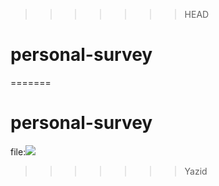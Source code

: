 >>>>>>> HEAD
# personal-survey
=======
# personal-survey




file:![ ](///home/yazid/personal-survey/assets/Screenshot%20from%202019-03-17%2022-30-01.png  "Main page")
>>>>>>> Yazid
